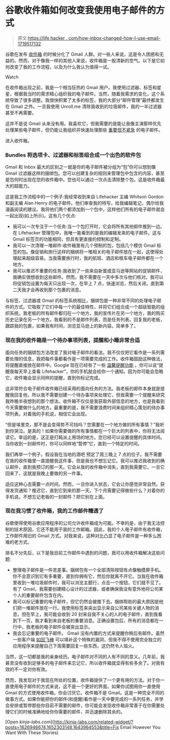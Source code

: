 # 谷歌收件箱如何改变我使用电子邮件的方式

> 原文:[https://life hacker . com/how-inbox-changed-how-I-use-email-1719517132](https://lifehacker.com/how-inbox-changed-how-i-use-email-1719517132)

谷歌在发布 [收件箱](https://lifehacker.com/how-googles-new-inbox-works-and-changes-how-you-approa-1652303148) 的时候分化了 Gmail 人群。对一些人来说，这是令人困惑和无益的。然而，对于像我一样的其他人来说，收件箱是一股清新的空气。以下是它如何改变了我的工作流程，以及为什么我认为值得一试。

Watch

在收件箱出现之前，我是一个相当狂热的 Gmail 用户。我使用过滤器、标签和星星，根据我当时的需求精心组织我的电子邮件。当然，随着我需求的变化，这个系统导致了很多调整。我很快积累了太多的标签，我的大部分“邮件管理”最终都发生在 Gmail 之外。一旦我使用 Unroll.me 清除我收到的垃圾邮件，我的一半过滤器甚至不再需要。

这并不是说 Gmail 从来没有用。我喜欢它，但我需要的是能让我像主演那样优先处理某些电子邮件，但仍能让我组织并快速处理那些 [重要但不紧急](http://lifehacker.com/eisenhower-helps-you-prioritize-your-tasks-with-the-urg-5942972#_ga=1.124755663.431406394.1415821409) 的电子邮件。

进入收件箱。

### **Bundles 将选项卡、过滤器和标签组合成一个出色的软件包**

Gmail 和 Inbox 最大的区别之一就是你的电子邮件被分组为“包”你可以想到像 Gmail 过滤器这样的捆绑包。您可以创建复杂的规则来管理包中包含的内容，甚至是包何时出现在您的收件箱中。您也可以通过一次点击清除整个包。这是收件箱最大的超能力。

这是我工作流程中的一个例子:我经常收到来自 Lifehacker 主编 Whitson Gordon 和副主编 Alan Henry 的电子邮件。他们审查我的特写，给我编辑笔记，偶尔给我漫画阅读的建议。我将他们两个都添加到一个包中，这样他们所有的电子邮件就会一起出现(如上所示)。这有几个优点:

*   我可以一次专注于一个任务:当一个包打开时，它会将所有其他邮件推到一边。在 Lifehacker 管理包中，我唯一能看到的是我的编辑发来的电子邮件。这与 Gmail 标签页的功能相同，但具有更直接的控制和定制。
*   我可以一次清理一堆邮件:收件箱里有几个预制的包，包括几个模仿 Gmail 标签的包。像促销和旅行这样的捆绑将一堆相关的电子邮件放在一起，这使得处理起来超级容易。当我需要旅行时，我的航班、酒店和租车电子邮件都在一个地方。
*   我可以推迟不重要的任务:我收到了一些来自新蛋或亚马逊等网站的促销邮件，我确实很想收到这些邮件。然而，我不需要在一天中多次与他们核对。我可以将促销包设置为每天只出现一次，在早上 7 点，快速浏览，然后关闭。直到第二天我才会再收到那个包裹的消息。

与标签、过滤器或 Gmail 的标签系统相比，捆绑包是一种非常不同的处理电子邮件的方式。它吸取了它们中每一个的最佳特性，并将它们组合成一个超级智能的组织系统。我老板的所有邮件都归在一个地方，我的宣传片在另一个地方，我的购买历史记录在另一个地方。我看到的不是邮件列表，而是任务列表。回复我的老板，跟踪我的包裹，如果我有时间，浏览亚马逊上的新内容。简单多了。

### **现在我的收件箱是一个待办事项列表，提醒和小睡非常合适**

面向任务的捆绑包方法改变了我对电子邮件的看法。我不仅仅把它看作是一系列需要处理的信息，我把每件事都看作是一项需要完成的工作。收件箱鼓励这种做法，将提醒直接放在邮件中。Google 现在已经有了一些 [温馨提醒功能](https://hackerspace.kinja.com/using-google-now-for-reminders-507196158) 。你可以说“提醒我每天早上查看 Lifehacker”，你的手机就会给你一个通知。因为你可能会忽略它，收件箱会显示同样的提醒，直到你标记完成。

这非常符合电子邮件收件箱已经采用的面向任务的方法。我老板的邮件本身就是提醒我回复他，所以我不需要创建一个待办事项来处理它，但我需要一个提醒来研究我昨晚半夜想到的那个想法。收件箱不仅仅是我获取外部信息的地方，也是我看到今天需要做什么的地方。最重要的是，我不需要浪费时间来组织精心策划的待办事项列表。对着我的手机说，相信它会出现。

“但是埃里克，那不是会变得势不可挡吗？您需要在一个地方做的所有事情？”我听到你哭泣。是真的！如果你需要做的所有事情都在一个巨大的列表中，你将无法阅读它。幸运的是，这正是打盹派上用场的地方。您已经可以设置提醒的具体时间。当你收到一封邮件时，你可以同样地“暂停”它，直到一个特定的时间。

我们再举一个例子。假设我在当地的酒吧 预定了周三晚上 7 点的位子。我不需要在我的收件箱里一直提醒我这件事，但是我也不想忘记它。我可以推迟我收到的确认邮件，直到我预订的那一天。它会从我的收件箱中消失，直到我需要它。一旦它回来了，这就是我晚上要做的另一件事。

适应这种心态需要一点时间。然而，一旦你进入状态，它会让你感觉非常自然。获得发货通知？推迟它，直到它到来的那一天。下个月需要记得做些什么？对着你的手机说。不想忘记老板的一封邮件？把它别在上面。

### **现在我习惯了收件箱，我的工作邮件糟透了**

谷歌使得使用谷歌应用程序的公司允许收件箱成为可能。不幸的是，由于我无法控制的技术原因，它还不能用于我的工作邮箱。因此，我的个人电子邮件有收件箱，工作邮件用旧的 Gmail 方式。对我来说，这种对比凸显了电子邮件是一种多么困难的老方式。

排名不分先后，以下是我目前工作邮件中遇到的问题，我可以用收件箱解决这些问题:

*   整理电子邮件是一件苦差事。捆绑包有一个全部清除按钮有点像触摸屏手机。你不会意识到它有多重要，直到你拥有它，然后你就离不开它。当我在收件箱里收到一堆垃圾邮件时，我可以浏览主题行，点击一个按钮，它们就不见了。有了 Gmail，我需要创建精心设计的过滤器，或者确保我没有意外地将公司某个人的重要邮件包含在内。
*   我可以标记重要的电子邮件，但它仍然会被推下去。捆绑帮助的最大原因是他们把一堆邮件放在一行。我使用标签来突出显示来自公司某些关键人物的消息，但在早上，我可能会收到 20 封来自我不关心的人的电子邮件，直到我看到下一页，我才看到来自老板的重要消息。正确设置包后，所有的消息都在一行中，我老板的电子邮件会被突出显示。
*   我会忘记重要的电子邮件。 Gmail 没有内置的方式来提醒你稍后有邮件。虽然一些客户端 [如回飞棒](https://lifehacker.com/boomerang-now-allows-location-based-reminders-for-your-1641145414) 可以填补这个特殊的漏洞，但我不得不使用完全独立的应用程序来提醒自己下周需要回复一些东西，这仍然令人恼火。

当然，这一切都是我的亲身经历。电子邮件对不同的人有不同的意义。几年前，我甚至没有收到足够多的电子邮件来忘记它，所以收件箱就显得有些多余了。对我有效的不一定对你有效。

然而，我发现对于我现在所处的位置，收件箱提供了一个更有用的方法。对于你一直使用电子邮件的方式来说，这不是一个更好的界面。如果你试图用你一直使用 Gmail 的方式使用收件箱，你会讨厌它。收件箱不是 Gmail。这是一种完全不同的做事方式。如果你能把你的邮件(和提醒)看作是一天中要完成的一系列任务，并学会安排或暂停那些你目前不需要的邮件，你可能会发现收件箱非常善于在你需要处理它们的时候准确地给你你需要的邮件，并迅速删除其余的。

[Open *kinja-labs.com*](http://kinja-labs.com/related-widget/?posts=1626946674,1652303148,1643964553&title=Fix Email However You Want With These Stories)